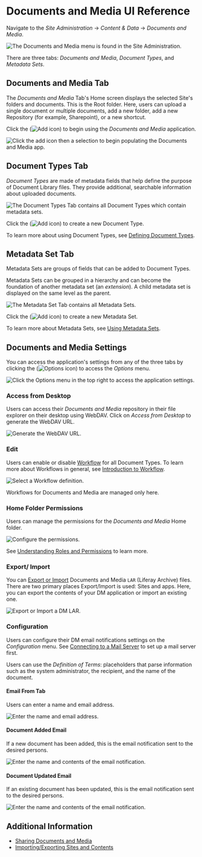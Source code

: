 # Documents and Media UI Reference

Navigate to the _Site Administration_ &rarr; _Content & Data_ &rarr; _Documents and Media_.

![The Documents and Media menu is found in the Site Administration.](./documents-and-media-ui-reference/images/01.png)

There are three tabs: _Documents and Media_, _Document Types_, and _Metadata Sets_.

## Documents and Media Tab

The _Documents and Media_ Tab's Home screen displays the selected Site's folders and documents. This is the Root folder. Here, users can upload a single document or multiple documents, add a new folder, add a new Repository (for example, Sharepoint), or a new shortcut.

Click the (![Add icon](../../images/icon-add.png)) to begin using the _Documents and Media_ application.

![Click the add icon then a selection to begin populating the Documents and Media app.](./documents-and-media-ui-reference/images/04.png)

## Document Types Tab

_Document Types_ are made of metadata fields that help define the purpose of Document Library files. They provide additional, searchable information about uploaded documents.

![The Document Types Tab contains all Document Types which contain metadata sets.](./documents-and-media-ui-reference/images/02.png)

Click the (![Add icon](../../images/icon-add.png)) to create a new Document Type.

To learn more about using Document Types, see [Defining Document Types](./uploading-and-managing/managing-metadata/defining-document-types.md).

## Metadata Set Tab

Metadata Sets are groups of fields that can be added to Document Types.

Metadata Sets can be grouped in a hierarchy and can become the foundation of another metadata set (an *extension*). A child metadata set is displayed on the same level as the parent.

![The Metadata Set Tab contains all Metadata Sets.](./documents-and-media-ui-reference/images/03.png)

Click the (![Add icon](../../images/icon-add.png)) to create a new Metadata Set.

To learn more about Metadata Sets, see [Using Metadata Sets](./uploading-and-managing/managing-metadata/using-metadata-sets.md).

## Documents and Media Settings

You can access the application's settings from any of the three tabs by clicking the (![Options icon](../../images/icon-options.png)) to access the _Options_ menu.

![Click the Options menu in the top right to access the application settings.](./documents-and-media-ui-reference/images/05.png)

### Access from Desktop

Users can access their _Documents and Media_ repository in their file explorer on their desktop using WebDAV. Click on _Access from Desktop_ to generate the WebDAV URL.

![Generate the WebDAV URL.](./documents-and-media-ui-reference/images/06.png)

### Edit

Users can enable or disable [Workflow](../../process-automation/workflow/using-workflows/activating-workflow.md) for all Document Types. To learn more about Workflows in general, see [Introduction to Workflow](../../process-automation/workflow/introduction-to-workflow.md).

![Select a Workflow definition.](./documents-and-media-ui-reference/images/07.png)

Workflows for Documents and Media are managed only here.

### Home Folder Permissions

Users can manage the permissions for the _Documents and Media_ Home folder.

![Configure the permissions.](./documents-and-media-ui-reference/images/08.png)

See [Understanding Roles and Permissions](../../users-and-permissions/roles-and-permissions/understanding-roles-and-permissions.md) to learn more.

### Export/ Import

You can [Export or Import](../../site-building/building-sites/importing-exporting-pages-and-content.md) Documents and Media `LAR` (Liferay Archive) files. There are two primary places Export/Import is used: Sites and apps. Here, you can export the contents of your DM application or import an existing one.

![Export or Import a DM LAR.](./documents-and-media-ui-reference/images/12.png)

### Configuration

Users can configure their DM email notifications settings on the _Configuration_ menu. See [Connecting to a Mail Server](../../installation-and-upgrades/setting-up-liferay-dxp/configuring-mail/connecting-to-a-mail-server.md) to set up a mail server first.

Users can use the _Definition of Terms_: placeholders that parse information such as the system administrator, the recipient, and the name of the document.

#### Email From Tab

Users can enter a name and email address.

![Enter the name and email address.](./documents-and-media-ui-reference/images/09.png)

#### Document Added Email

If a new document has been added, this is the email notification sent to the desired persons.

![Enter the name and contents of the email notification.](./documents-and-media-ui-reference/images/10.png)

#### Document Updated Email

If an existing document has been updated, this is the email notification sent to the desired persons.

![Enter the name and contents of the email notification.](./documents-and-media-ui-reference/images/11.png)

## Additional Information

* [Sharing Documents and Media](./sharing-documents-and-media.md)
* [Importing/Exporting Sites and Contents](../../site-building/building-sites/importing-exporting-pages-and-content.md)
